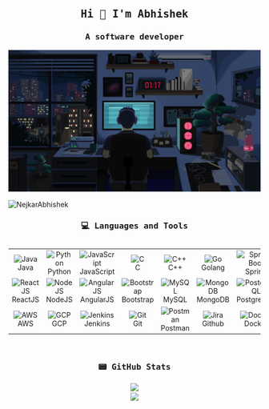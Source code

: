 
<h2 align="center"><samp>Hi 👋 I'm Abhishek </samp></h2>
<h3 align="center"><samp>A software developer </samp> </h3>

![My cool animation](https://github.com/NejkarAbhishek/gif/blob/main/work.gif)

<p align="left"> <img src="https://komarev.com/ghpvc/?username=NejkarAbhishek&label=Profile%20views&color=0e75b6&style=flat" alt="NejkarAbhishek" /> </p>

<h3 align="center"><samp>💻 Languages and Tools</samp></h3>
<div style="display: flex; align-items: flex-start; align: center">

<table align="center">
  <tr>
    <td align="center" width="100">
      <img src="https://skillicons.dev/icons?i=java" alt="Java" width="45" height="45" />
      <br>Java
    </td>
    <td align="center" width="100">
      <img src="https://skillicons.dev/icons?i=python" alt="Python" width="45" height="45" />
      <br>Python
    </td>
    <td align="center" width="100">
      <img src="https://skillicons.dev/icons?i=javascript" alt="JavaScript" width="45" height="45" />
      <br>JavaScript
    </td>
    <td align="center" width="100">
      <img src="https://skillicons.dev/icons?i=c" alt="C" width="45" height="45" />
      <br>C
    </td>
    <td align="center" width="100">
      <img src="https://skillicons.dev/icons?i=cpp" alt="C++" width="45" height="45" />
      <br>C++
    </td>
    <td align="center" width="100">
      <img src="https://skillicons.dev/icons?i=go" alt="Go" width="45" height="45" />
      <br>Golang
    </td>
    <td align="center" width="100">
      <img src="https://skillicons.dev/icons?i=spring" alt="Spring Boot" width="45" height="45" />
      <br>Spring
    </td>
    <td align="center" width="100">
      <img src="https://skillicons.dev/icons?i=express" alt="ExpressJS" width="45" height="45" />
      <br>ExpressJS
    </td>
  </tr>

  <tr>
    <td align="center" width="100">
      <img src="https://skillicons.dev/icons?i=react" alt="ReactJS" width="45" height="45" />
      <br>ReactJS
    </td>
    <td align="center" width="100">
      <img src="https://skillicons.dev/icons?i=nodejs" alt="NodeJS" width="45" height="45" />
      <br>NodeJS
    </td>
    <td align="center" width="100">
      <img src="https://skillicons.dev/icons?i=angular" alt="AngularJS" width="45" height="45" />
      <br>AngularJS
    </td>
    <td align="center" width="100">
      <img src="https://skillicons.dev/icons?i=bootstrap" alt="Bootstrap" width="45" height="45" />
      <br>Bootstrap
    </td>
    <td align="center" width="100">
      <img src="https://skillicons.dev/icons?i=mysql" alt="MySQL" width="45" height="45" />
      <br>MySQL
    </td>
    <td align="center" width="100">
      <img src="https://skillicons.dev/icons?i=mongodb" alt="MongoDB" width="45" height="45" />
      <br>MongoDB
    </td>
    <td align="center" width="100">
      <img src="https://skillicons.dev/icons?i=postgres" alt="PostgreSQL" width="45" height="45" />
      <br>PostgreSQL
    </td>
    <td align="center" width="100">
      <img src="https://skillicons.dev/icons?i=firebase" alt="Firebase" width="45" height="45" />
      <br>Firebase
    </td>
  </tr>

  <tr>
    <td align="center" width="100">
      <img src="https://skillicons.dev/icons?i=aws" alt="AWS" width="45" height="45" />
      <br>AWS
    </td>
    <td align="center" width="100">
      <img src="https://skillicons.dev/icons?i=gcp" alt="GCP" width="45" height="45" />
      <br>GCP
    </td>
    <td align="center" width="100">
      <img src="https://skillicons.dev/icons?i=jenkins" alt="Jenkins" width="45" height="45" />
      <br>Jenkins
    </td>
    <td align="center" width="100">
      <img src="https://skillicons.dev/icons?i=git" alt="Git" width="45" height="45" />
      <br>Git
    </td>
    <td align="center" width="100">
      <img src="https://skillicons.dev/icons?i=postman" alt="Postman" width="45" height="45" />
      <br>Postman
    </td>
    <td align="center" width="100">
      <img src="https://skillicons.dev/icons?i=github" alt="Jira" width="45" height="45" />
      <br>Github
    </td>
    <td align="center" width="100">
      <img src="https://skillicons.dev/icons?i=docker" alt="Docker" width="45" height="45" />
      <br>Docker
    </td>
    <td align="center" width="100">
      <img src="https://skillicons.dev/icons?i=kubernetes" alt="Kubernetes" width="45" height="45" />
      <br>Kubernetes
    </td>
  </tr>
</table>

</div>

<br>

<h3 align="center"><samp>📟 GitHub Stats</samp></h3>
<p align="center">

<img height="50%" width="auto" src ="https://github-readme-streak-stats.herokuapp.com?user=NejkarAbhishek&hide_border=true&background=00000000&stroke=5fa0fe&ring=5fa0fe&fire=5fa0fe&currStreakLabel=5fa0fe&sideNums=ffffff&currStreakNum=ffffff&dates=AAAAAA&sideLabels=ffffff">
<br>

<img height="50%" width="auto" src ="https://github-readme-stats.vercel.app/api/top-langs/?username=NejkarAbhishek&layout=compact&hide_border=true&bg_color=00000000&langs_count=6&hide=jupyter%20notebook,tex,css,php&exclude_repo=Pacman-AI&title_color=5fa0fe&text_color=ffffff">

<br>
<br>
